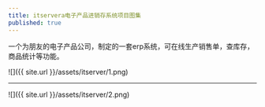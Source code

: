 ```yaml
---
title: itservera电子产品进销存系统项目图集
published: true
---
```


一个为朋友的电子产品公司，制定的一套erp系统，可在线生产销售单，查库存，商品统计等功能。

![]({{ site.url }}/assets/itserver/1.png)
* * *
![]({{ site.url }}/assets/itserver/2.png)
